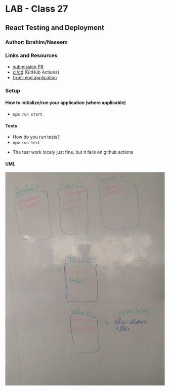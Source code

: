 # LAB - Class 27

## React Testing and Deployment

### Author: Ibrahim/Naseem

### Links and Resources

* [submission PR](https://github.com/401-advanced-javascript-ibrahim/lab27/pull/1)
* [ci/cd](https://github.com/401-advanced-javascript-ibrahim/lab27/actions) (GitHub Actions)
* [front-end application](https://401-advanced-javascript-ibrahim.github.io/lab27/)

### Setup

#### How to initialize/run your application (where applicable)

* `npm run start` 

#### Tests

* How do you run tests?
* `npm run test` 
- The test work localy just fine, but it fails on github actions

#### UML

![](ss.jpg)